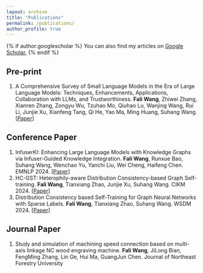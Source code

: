 ```yaml
---
layout: archive
title: "Publications"
permalink: /publications/
author_profile: true
---
```

{% if author.googlescholar %}
  You can also find my articles on <u><a href="{{author.googlescholar}}">Google Scholar</a>.</u>
{% endif %}
<!-- {% if author.googlescholar %}
  You can also find my articles on <u><a href="{{author.googlescholar}}">my Google Scholar profile</a>.</u>
{% endif %}

{% include base_path %}

{% for post in site.publications reversed %}
  {% include archive-single.html %}
{% endfor %} -->

## Pre-print
1. A Comprehensive Survey of Small Language Models in the Era of Large Language Models: Techniques, Enhancements, Applications, Collaboration with LLMs, and Trustworthiness. **Fali Wang**, Zhiwei Zhang, Xianren Zhang, Zongyu Wu, Tzuhao Mo, Qiuhao Lu, Wanjing Wang, Rui Li, Junjie Xu, Xianfeng Tang, Qi He, Yao Ma, Ming Huang, Suhang Wang. [[Paper](https://arxiv.org/abs/2411.03350)]
      
  



## Conference Paper  
1. InfuserKI: Enhancing Large Language Models with Knowledge Graphs via Infuser-Guided Knowledge Integration. **Fali Wang**, Runxue Bao, Suhang Wang, Wenchao Yu, Yanchi Liu, Wei Cheng, Haifeng Chen. EMNLP 2024. [[Paper](https://aclanthology.org/2024.findings-emnlp.209.pdf)]
3. HC-GST: Heterophily-aware Distribution Consistency-based Graph Self-training. **Fali Wang**, Tianxiang Zhao, Junjie Xu, Suhang Wang. CIKM 2024. [[Paper](https://arxiv.org/pdf/2407.17787)]
4. Distribution Consistency based Self-Training for Graph Neural Networks with Sparse Labels. **Fali Wang**, Tianxiang Zhao, Suhang Wang. WSDM 2024. [[Paper](https://arxiv.org/pdf/2401.10394)]

## Journal Paper  

1. Study and simulation of machining speed connection based on multi-axis linkage NC wood engraving machine. **Fali Wang**, JiLong Bian, FengMing Zhang, Lin Ge, Hui Ma, GuangJun Chen. Journal of Northeast Forestry University
   
